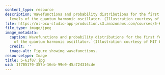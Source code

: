 ```yaml
---
content_type: resource
description: Wavefunctions and probability distributions for the first four energy
  levels of the quantum harmonic oscillator. (Illustration courtesy of MIT OpenCourseWare.)
file: https://ol-ocw-studio-app-production.s3.amazonaws.com/courses/5-61-physical-chemistry-fall-2007/1f705170357b16eb99e045a724316cde_5-61f07.jpg
file_type: image/jpeg
image_metadata:
  caption: Wavefunctions and probability distributions for the first four energy levels
    of the quantum harmonic oscillator. (Illustration courtesy of MIT OpenCourseWare.)
  credit: ''
  image-alt: Figure showing wavefunctions.
resourcetype: Image
title: 5-61f07.jpg
uid: 1f705170-357b-16eb-99e0-45a724316cde
---
```

